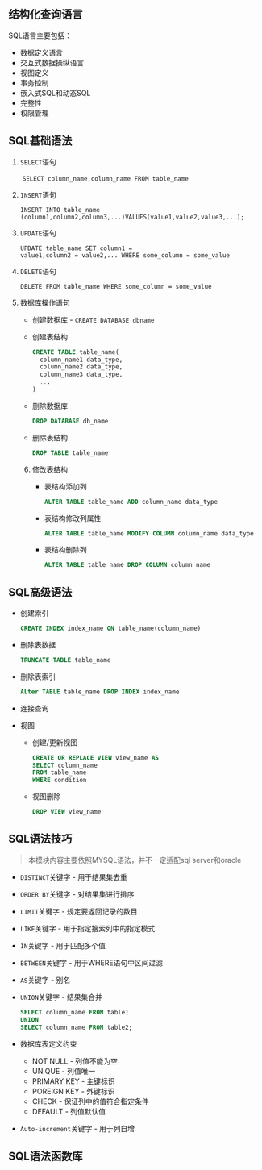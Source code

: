 ## 结构化查询语言

SQL语言主要包括：

* 数据定义语言
* 交互式数据操纵语言
* 视图定义
* 事务控制
* 嵌入式SQL和动态SQL
* 完整性
* 权限管理

## SQL基础语法

1. `SELECT`语句

   ​     `SELECT column_name,column_name FROM table_name`

2. `INSERT`语句

   `INSERT INTO table_name (column1,column2,column3,...)VALUES(value1,value2,value3,...);`

3. `UPDATE`语句

   `UPDATE table_name SET column1 = value1,column2 = value2,... WHERE some_column = some_value`

4. `DELETE`语句

   `DELETE FROM table_name WHERE some_column = some_value`

5. 数据库操作语句

   * 创建数据库 - `CREATE DATABASE dbname`

   * 创建表结构

     ```sql
     CREATE TABLE table_name(
       column_name1 data_type,
       column_name2 data_type,
       column_name3 data_type,
       ...
     )
     ```

   * 删除数据库

     ```sql
     DROP DATABASE db_name
     ```

   * 删除表结构

     ```sql
     DROP TABLE table_name
     ```

   6. 修改表结构

      - 表结构添加列

        ```sql
        ALTER TABLE table_name ADD column_name data_type
        ```

      - 表结构修改列属性

        ```sql
        ALTER TABLE table_name MODIFY COLUMN column_name data_type
        ```

      - 表结构删除列

        ```sql
        ALTER TABLE table_name DROP COLUMN column_name
        ```

        

## SQL高级语法

* 创建索引

  ```sql
  CREATE INDEX index_name ON table_name(column_name) 
  ```

* 删除表数据

  ```sql
  TRUNCATE TABLE table_name
  ```

* 删除表索引

  ```sql
  ALter TABLE table_name DROP INDEX index_name
  ```

* 连接查询

* 视图

  - 创建/更新视图

    ```sql
    CREATE OR REPLACE VIEW view_name AS
    SELECT column_name 
    FROM table_name
    WHERE condition
    ```

  - 视图删除

    ```sql
    DROP VIEW view_name
    ```

    

## SQL语法技巧

> 本模块内容主要依照MYSQL语法，并不一定适配sql server和oracle

* `DISTINCT`关键字 - 用于结果集去重

* `ORDER BY`关键字 - 对结果集进行排序

* `LIMIT`关键字 - 规定要返回记录的数目

* `LIKE`关键字 - 用于指定搜索列中的指定模式

* `IN`关键字 - 用于匹配多个值

* `BETWEEN`关键字 - 用于WHERE语句中区间过滤

* `AS`关键字 - 别名

* `UNION`关键字 - 结果集合并

  ```sql
  SELECT column_name FROM table1
  UNION 
  SELECT column_name FROM table2;
  ```

* 数据库表定义约束

  - NOT NULL - 列值不能为空
  - UNIQUE - 列值唯一
  - PRIMARY KEY - 主键标识
  - POREIGN KEY - 外键标识
  - CHECK - 保证列中的值符合指定条件
  - DEFAULT - 列值默认值

* `Auto-increment`关键字 - 用于列自增



##  SQL语法函数库

